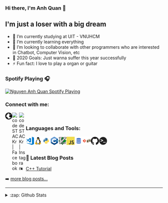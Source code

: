 ### Hi there, I'm Anh Quan 👋

## I'm just a loser with a big dream

- 🔭 I’m currently studying at UIT - VNUHCM
- 🌱 I’m currently learning everything 
- 👯 I’m looking to collaborate with other programmers who are interested in Chatbot, Computer Vision, etc
- 🥅 2020 Goals: Just wanna suffer this year successfully
- ⚡ Fun fact: I love to play a organ or guitar

### Spotify Playing 🎧
[<img src="https://now-playing-codestackr.vercel.app/api/spotify-playing" alt="Nguyen Anh Quan Spotify Playing" width="350" />](https://open.spotify.com/user/uiolx0ni2lz3n4mdjvpepv47s?si=yzQhdH9GS0C-zs1oNj3F9w)

### Connect with me:

[<img align="left" alt="codeSTACKr.com" width="22px" src="https://raw.githubusercontent.com/iconic/open-iconic/master/svg/globe.svg" />][website]
[<img align="left" alt="codeSTACKr | Facebook" width="22px" src="https://cdn.jsdelivr.net/npm/simple-icons@v3/icons/twitter.svg" />][facebook]
[<img align="left" alt="codeSTACKr | Instagram" width="22px" src="https://cdn.jsdelivr.net/npm/simple-icons@v3/icons/instagram.svg" />][instagram]

<br />

### Languages and Tools:

<img align="left" alt="Visual Studio Code" width="26px" src="https://raw.githubusercontent.com/github/explore/80688e429a7d4ef2fca1e82350fe8e3517d3494d/topics/visual-studio-code/visual-studio-code.png" />
<img align="left" alt="Linux" width="26px" src="https://raw.githubusercontent.com/github/explore/80688e429a7d4ef2fca1e82350fe8e3517d3494d/topics/linux/linux.png" />
<img align="left" alt="Python" width="26px" src="https://raw.githubusercontent.com/github/explore/80688e429a7d4ef2fca1e82350fe8e3517d3494d/topics/python/python.png" />
<img align="left" alt="C++" width="26px" src="https://raw.githubusercontent.com/github/explore/80688e429a7d4ef2fca1e82350fe8e3517d3494d/topics/cpp/cpp.png" />
<img align="left" alt="Vim" width="26px" src="https://raw.githubusercontent.com/github/explore/80688e429a7d4ef2fca1e82350fe8e3517d3494d/topics/vim/vim.png" />
<img align="left" alt="JavaScript" width="26px" src="https://raw.githubusercontent.com/github/explore/80688e429a7d4ef2fca1e82350fe8e3517d3494d/topics/javascript/javascript.png" />
<img align="left" alt="SQL" width="26px" src="https://raw.githubusercontent.com/github/explore/80688e429a7d4ef2fca1e82350fe8e3517d3494d/topics/sql/sql.png" />
<img align="left" alt="Git" width="26px" src="https://raw.githubusercontent.com/github/explore/80688e429a7d4ef2fca1e82350fe8e3517d3494d/topics/git/git.png" />
<img align="left" alt="GitHub" width="26px" src="https://raw.githubusercontent.com/github/explore/78df643247d429f6cc873026c0622819ad797942/topics/github/github.png" />
<img align="left" alt="Terminal" width="26px" src="https://raw.githubusercontent.com/github/explore/80688e429a7d4ef2fca1e82350fe8e3517d3494d/topics/terminal/terminal.png" />
<br />
<br />


### 📕 Latest Blog Posts

<!-- BLOG-POST-LIST:START -->
- [C++ Tutorial](http://tutorials.mmlab.uit.edu.vn/index.php/2020/06/04/bai-1-gioi-thieu-tong-quan-ve-c/)
<!-- BLOG-POST-LIST:END -->

➡️ [more blog posts...](http://tutorials.mmlab.uit.edu.vn)

---
</details>

<details>
  <summary>:zap: Github Stats</summary>

  <img align="left" alt="codeSTACKr's Github Stats" src="https://github-readme-stats.codestackr.vercel.app/api?username=anhquan075&show_icons=true&hide_border=true" />

</details>

[website]: https://anhquan075.github.io
[facebook]: https://facebook.com/aquandzk0soai
[instagram]: https://instagram.com/aquan1sme
